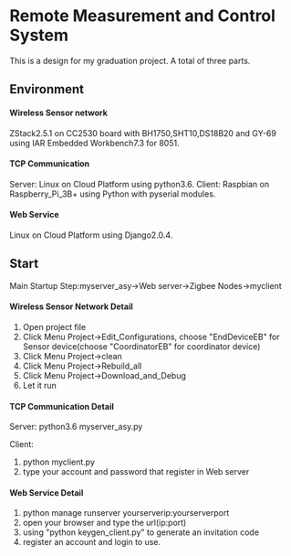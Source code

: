 # Remote Measurement and Control System
This is a design for my graduation project. A total of three parts.

## Environment
#### Wireless Sensor network
ZStack2.5.1 on CC2530 board with BH1750,SHT10,DS18B20 and GY-69 using IAR Embedded Workbench7.3 for 8051.

#### TCP Communication
Server: Linux on Cloud Platform using python3.6.
Client: Raspbian on Raspberry_Pi_3B+ using Python with pyserial modules.

#### Web Service
Linux on Cloud Platform using Django2.0.4.

## Start
Main Startup Step:myserver_asy->Web server->Zigbee Nodes->myclient

#### Wireless Sensor Network Detail
1. Open project file
2. Click Menu Project->Edit_Configurations, choose "EndDeviceEB" for Sensor device(choose "CoordinatorEB" for coordinator device)
2. Click Menu Project->clean
3. Click Menu Project->Rebuild_all
4. Click Menu Project->Download_and_Debug
5. Let it run

#### TCP Communication Detail
Server:
python3.6 myserver_asy.py

Client:
1. python myclient.py
2. type your account and password that register in Web server

#### Web Service Detail
1. python manage runserver yourserverip:yourserverport
2. open your browser and type the url(ip:port)
3. using "python keygen_client.py" to generate an invitation code
4. register an account and login to use.